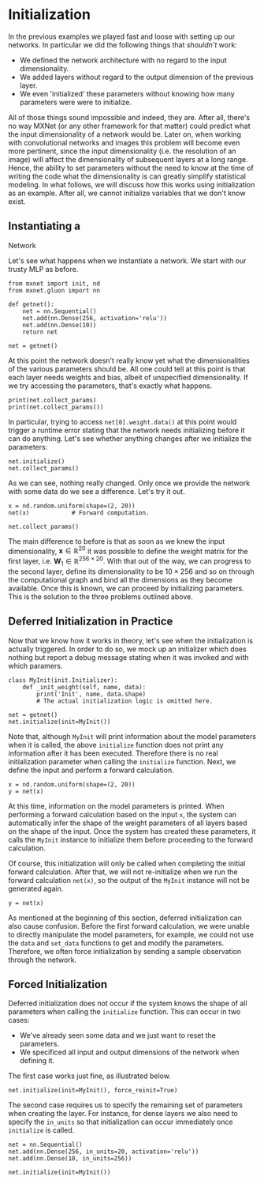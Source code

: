 # Initialization

<!-- adapted from diveintodeeplearning -->

In the previous
examples we played fast and loose with setting up our networks. In particular we
did the following things that *shouldn't* work:

* We defined the network
architecture with no regard to the input dimensionality.
* We added layers
without regard to the output dimension of the previous layer.
* We even
'initialized' these parameters without knowing how many parameters were were to
initialize.

All of those things sound impossible and indeed, they are. After
all, there's no way MXNet (or any other framework for that matter) could predict
what the input dimensionality of a network would be. Later on, when working with
convolutional networks and images this problem will become even more pertinent,
since the input dimensionality (i.e. the resolution of an image) will affect the
dimensionality of subsequent layers at a long range. Hence, the ability to set
parameters without the need to know at the time of writing the code what the
dimensionality is can greatly simplify statistical modeling. In what follows, we
will discuss how this works using initialization as an example. After all, we
cannot initialize variables that we don't know exist.

## Instantiating a
Network

Let's see what happens when we instantiate a network. We start with our
trusty MLP as before.

```{.python .input}
from mxnet import init, nd
from mxnet.gluon import nn

def getnet():
    net = nn.Sequential()
    net.add(nn.Dense(256, activation='relu'))
    net.add(nn.Dense(10))
    return net

net = getnet()
```

At this point the network doesn't really know yet what the dimensionalities of
the various parameters should be. All one could tell at this point is that each
layer needs weights and bias, albeit of unspecified dimensionality. If we try
accessing the parameters, that's exactly what happens.

```{.python .input}
print(net.collect_params)
print(net.collect_params())
```

In particular, trying to access `net[0].weight.data()` at this point would
trigger a runtime error stating that the network needs initializing before it
can do anything. Let's see whether anything changes after we initialize the
parameters:

```{.python .input}
net.initialize()
net.collect_params()
```

As we can see, nothing really changed. Only once we provide the network with
some data do we see a difference. Let's try it out.

```{.python .input}
x = nd.random.uniform(shape=(2, 20))
net(x)            # Forward computation.

net.collect_params()
```

The main difference to before is that as soon as we knew the input
dimensionality, $\mathbf{x} \in \mathbb{R}^{20}$ it was possible to define the
weight matrix for the first layer, i.e. $\mathbf{W}_1 \in \mathbb{R}^{256 \times
20}$. With that out of the way, we can progress to the second layer, define its
dimensionality to be $10 \times 256$ and so on through the computational graph
and bind all the dimensions as they become available. Once this is known, we can
proceed by initializing parameters. This is the solution to the three problems
outlined above.

## Deferred Initialization in Practice

Now that we know how it
works in theory, let's see when the initialization is actually triggered. In
order to do so, we mock up an initializer which does nothing but report a debug
message stating when it was invoked and with which paramers.

```{.python .input  n=22}
class MyInit(init.Initializer):
    def _init_weight(self, name, data):
        print('Init', name, data.shape)
        # The actual initialization logic is omitted here.

net = getnet()
net.initialize(init=MyInit())
```

Note that, although `MyInit` will print information about the model parameters
when it is called, the above `initialize` function does not print any
information after it has been executed.  Therefore there is no real
initialization parameter when calling the `initialize` function. Next, we define
the input and perform a forward calculation.

```{.python .input  n=25}
x = nd.random.uniform(shape=(2, 20))
y = net(x)
```

At this time, information on the model parameters is printed. When performing a
forward calculation based on the input `x`, the system can automatically infer
the shape of the weight parameters of all layers based on the shape of the
input. Once the system has created these parameters, it calls the `MyInit`
instance to initialize them before proceeding to the forward calculation.

Of
course, this initialization will only be called when completing the initial
forward calculation. After that, we will not re-initialize when we run the
forward calculation `net(x)`, so the output of the `MyInit` instance will not be
generated again.

```{.python .input}
y = net(x)
```

As mentioned at the beginning of this section, deferred initialization can also
cause confusion. Before the first forward calculation, we were unable to
directly manipulate the model parameters, for example, we could not use the
`data` and `set_data` functions to get and modify the parameters. Therefore, we
often force initialization by sending a sample observation through the network.
## Forced Initialization

Deferred initialization does not occur if the system
knows the shape of all parameters when calling the `initialize` function. This
can occur in two cases:

* We've already seen some data and we just want to
reset the parameters.
* We specificed all input and output dimensions of the
network when defining it.

The first case works just fine, as illustrated below.

```{.python .input}
net.initialize(init=MyInit(), force_reinit=True)
```

The second case requires us to specify the remaining set of parameters when
creating the layer. For instance, for dense layers we also need to specify the
`in_units` so that initialization can occur immediately once `initialize` is
called.

```{.python .input}
net = nn.Sequential()
net.add(nn.Dense(256, in_units=20, activation='relu'))
net.add(nn.Dense(10, in_units=256))

net.initialize(init=MyInit())
```
